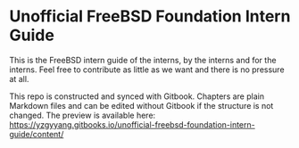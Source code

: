 # Unofficial FreeBSD Foundation Intern Guide

This is the FreeBSD intern guide of the interns, by the interns and for the interns. Feel free to contribute as little as we want and there is no pressure at all.

This repo is constructed and synced with Gitbook. Chapters are plain Markdown files and can be edited without Gitbook if the structure is not changed. The preview is available here:   https://yzgyyang.gitbooks.io/unofficial-freebsd-foundation-intern-guide/content/
